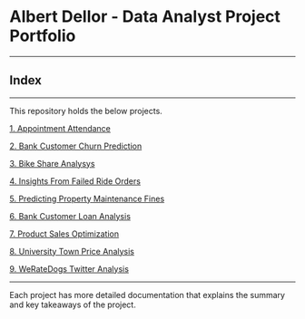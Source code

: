 # Albert Dellor - Data Analyst Project Portfolio
___
## Index
___

This repository holds the below projects.

[1. Appointment Attendance](https://github.com/dell-datascience/Data_Analytics/tree/main/Appointment-attendance)

[2. Bank Customer Churn Prediction](https://github.com/dell-datascience/Data_Analytics/tree/main/Bank-Customer-Churn-Prediction)

[3. Bike Share Analysys](https://github.com/dell-datascience/Data_Analytics/tree/main/Bikeshare_project)

[4. Insights From Failed  Ride Orders](https://github.com/dell-datascience/Data_Analytics/tree/main/Insights-from-failed-ride-orders-)

[5. Predicting Property Maintenance Fines](https://github.com/dell-datascience/Data_Analytics/tree/main/Predicting-Property-Maintenance-Fines)

[6. Bank Customer Loan Analysis](https://github.com/dell-datascience/Data_Analytics/tree/main/Prosper_Bank_Loan_Data_Exploration)

[7. Product Sales Optimization](https://github.com/dell-datascience/Data_Analytics/tree/main/Prouct_Sales_Optimisation)

[8. University Town Price Analysis](https://github.com/dell-datascience/Data_Analytics/tree/main/University_town_Price_analysis_project)

[9. WeRateDogs Twitter Analysis](https://github.com/dell-datascience/Data_Analytics/tree/main/WeRateDogs_twitter_analysis)
___
Each project has more detailed documentation that explains the summary and key takeaways of the project.
